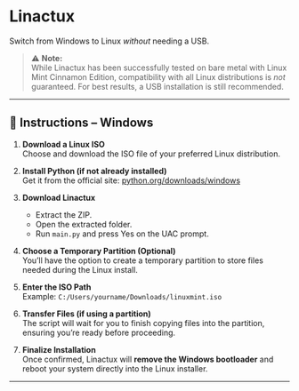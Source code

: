 # Linactux 
Switch from Windows to Linux *without* needing a USB.

> ⚠️ **Note:**  
While Linactux has been successfully tested on bare metal with Linux Mint Cinnamon Edition, compatibility with all Linux distributions is *not* guaranteed. For best results, a USB installation is still recommended.

---

## 🔧 Instructions – Windows

1. **Download a Linux ISO**  
   Choose and download the ISO file of your preferred Linux distribution.

2. **Install Python (if not already installed)**  
   Get it from the official site: [python.org/downloads/windows](https://www.python.org/downloads/windows)

3. **Download Linactux**  
   - Extract the ZIP.  
   - Open the extracted folder.  
   - Run `main.py` and press Yes on the UAC prompt.

4. **Choose a Temporary Partition (Optional)**  
   You’ll have the option to create a temporary partition to store files needed during the Linux install.

5. **Enter the ISO Path**  
   Example: `C:/Users/yourname/Downloads/linuxmint.iso`

6. **Transfer Files (if using a partition)**  
   The script will wait for you to finish copying files into the partition, ensuring you’re ready before proceeding.

7. **Finalize Installation**  
   Once confirmed, Linactux will **remove the Windows bootloader** and reboot your system directly into the Linux installer.

---
